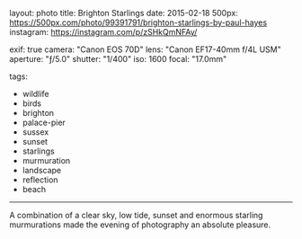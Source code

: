 layout: photo
title: Brighton Starlings
date: 2015-02-18
500px: https://500px.com/photo/99391791/brighton-starlings-by-paul-hayes
instagram: https://instagram.com/p/zSHkQmNFAy/

exif: true
camera: "Canon EOS 70D"
lens: "Canon EF17-40mm f/4L USM"
aperture: "ƒ/5.0"
shutter: "1/400"
iso: 1600
focal: "17.0mm"

tags:
  - wildlife
  - birds
  - brighton
  - palace-pier
  - sussex
  - sunset
  - starlings
  - murmuration
  - landscape
  - reflection
  - beach
---

A combination of a clear sky, low tide, sunset and enormous starling murmurations made the evening of photography an absolute pleasure.

